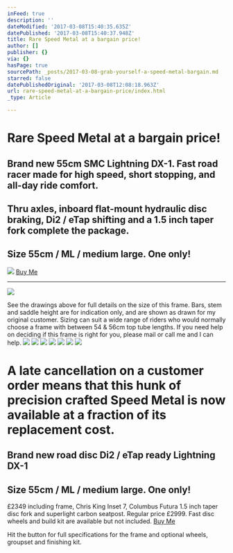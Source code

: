 ```yaml
---
inFeed: true
description: ''
dateModified: '2017-03-08T15:40:35.635Z'
datePublished: '2017-03-08T15:40:37.948Z'
title: Rare Speed Metal at a bargain price!
author: []
publisher: {}
via: {}
hasPage: true
sourcePath: _posts/2017-03-08-grab-yourself-a-speed-metal-bargain.md
starred: false
datePublishedOriginal: '2017-03-08T12:08:18.963Z'
url: rare-speed-metal-at-a-bargain-price/index.html
_type: Article

---
```

# Rare Speed Metal at a bargain price!

## Brand new 55cm SMC Lightning DX-1\. Fast road racer made for high speed, short stopping, and all-day ride comfort.

## Thru axles, inboard flat-mount hydraulic disc braking, Di2 / eTap shifting and a 1.5 inch taper fork complete the package. 

## Size 55cm / ML / medium large. One only!
![](https://the-grid-user-content.s3-us-west-2.amazonaws.com/dcc11ac7-0b3f-4657-a658-da76acdd47f2.jpg)
[Buy Me][0]

---

![](https://the-grid-user-content.s3-us-west-2.amazonaws.com/b6a5b7ae-87ce-409e-942f-a2074a76dc7a.jpg)

See the drawings above for full details on the size of this frame. Bars, stem and saddle height are for indication only, and are shown as drawn for my original customer. Sizing can suit a wide range of riders who would normally choose a frame with between 54 & 56cm top tube lengths. If you need help on deciding if this frame is right for you, please mail or call me and I can help. ![](https://the-grid-user-content.s3-us-west-2.amazonaws.com/cb715237-1b71-4cfe-bedd-91e1a825dcc4.jpg)
![](https://the-grid-user-content.s3-us-west-2.amazonaws.com/d157e032-0204-4362-bc06-50fa2597fd69.jpg)
![](https://the-grid-user-content.s3-us-west-2.amazonaws.com/f237aea5-1333-4d9f-ab58-ebc294d57cc0.jpg)
![](https://the-grid-user-content.s3-us-west-2.amazonaws.com/9f982f71-b433-4401-b035-820e65994e5b.jpg)
![](https://the-grid-user-content.s3-us-west-2.amazonaws.com/b66f9b2b-cd4f-427c-b7ba-5fdcbc9bdcbe.jpg)
![](https://the-grid-user-content.s3-us-west-2.amazonaws.com/fd730e52-c3ec-4d3e-92c3-ef33579c7cd9.jpg)
![](https://the-grid-user-content.s3-us-west-2.amazonaws.com/537f4b86-8ea7-49a2-a0b9-6cb18594872b.jpg)

# A late cancellation on a customer order means that this hunk of precision crafted Speed Metal is now available at a fraction of its replacement cost.

## Brand new road disc Di2 / eTap ready Lightning DX-1

## Size 55cm / ML / medium large. One only!

£2349 including frame, Chris King Inset 7, Columbus Futura 1.5 inch taper disc fork and superlight carbon seatpost. Regular price £2999\. Fast disc wheels and build kit are available but not included.
[Buy Me][0]

Hit the button for full specifications for the frame and optional wheels, groupset and finishing kit.

[0]: http://ridefullgas.com/custom-titanium/
